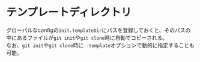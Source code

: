 # テンプレートディレクトリ

グローバルなconfigの`init.templateDir`にパスを登録しておくと、そのパスの中にあるファイルが`git init`や`git clone`時に自動でコピーされる。  
なお、`git init`や`git clone`時に`--template`オプションで動的に指定することも可能。
